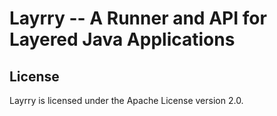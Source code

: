 # Layrry -- A Runner and API for Layered Java Applications

## License

Layrry is licensed under the Apache License version 2.0.
